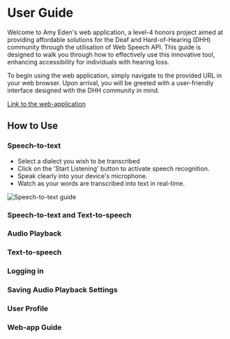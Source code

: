 # User Guide

Welcome to Amy Eden's web application, a level-4 honors project aimed at providing affordable solutions for the Deaf and Hard-of-Hearing (DHH) community through the utilisation of Web Speech API. This guide is designed to walk you through how to effectively use this innovative tool, enhancing accessibility for individuals with hearing loss. 

To begin using the web application, simply navigate to the provided URL in your web browser. Upon arrival, you will be greeted with a user-friendly interface designed with the DHH community in mind.

[Link to the web-application](https://deden3791.github.io/L4Project/)

## How to Use

### Speech-to-text

- Select a dialect you wish to be transcribed
- Click on the 'Start Listening' button to activate speech recognition.
- Speak clearly into your device's microphone.
- Watch as your words are transcribed into text in real-time.

![Speech-to-text guide](/Images/STT.gif)

### Speech-to-text and Text-to-speech

### Audio Playback

### Text-to-speech

### Logging in

### Saving Audio Playback Settings

### User Profile

### Web-app Guide
